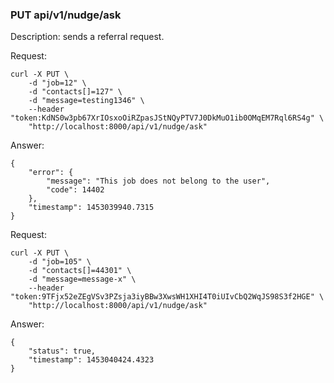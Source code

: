 ### PUT api/v1/nudge/ask

Description: sends a referral request.

Request:

```
curl -X PUT \
    -d "job=12" \
    -d "contacts[]=127" \
    -d "message=testing1346" \
    --header "token:KdNS0w3pb67XrIOsxoOiRZpasJStNQyPTV7J0DkMuO1ib0OMqEM7Rql6RS4g" \
    "http://localhost:8000/api/v1/nudge/ask"
```

Answer:

```
{
	"error": {
		"message": "This job does not belong to the user",
		"code": 14402
	},
	"timestamp": 1453039940.7315
}
```

Request:

```
curl -X PUT \
    -d "job=105" \
    -d "contacts[]=44301" \
    -d "message=message-x" \
    --header "token:9TFjx52eZEgVSv3PZsja3iyBBw3XwsWH1XHI4T0iUIvCbQ2WqJS98S3f2HGE" \
    "http://localhost:8000/api/v1/nudge/ask"
```

Answer:

```
{
	"status": true,
	"timestamp": 1453040424.4323
}
```